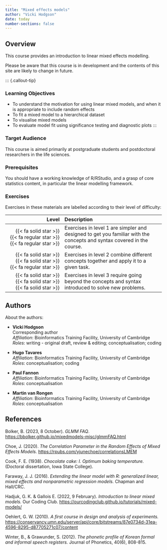 ```yaml
---
title: "Mixed effects models"
author: "Vicki Hodgson"
date: today
number-sections: false
---
```


## Overview 

This course provides an introduction to linear mixed effects modelling.

Please be aware that this course is in development and the contents of this site are likely to change in future.

::: {.callout-tip}
### Learning Objectives

- To understand the motivation for using linear mixed models, and when it is appropriate to include random effects
- To fit a mixed model to a hierarchical dataset
- To visualise mixed models
- To evaluate model fit using significance testing and diagnostic plots
:::

### Target Audience

This course is aimed primarily at postgraduate students and postdoctoral researchers in the life sciences.

### Prerequisites

You should have a working knowledge of R/RStudio, and a grasp of core statistics content, in particular the linear modelling framework.

### Exercises

Exercises in these materials are labelled according to their level of difficulty:

| Level | Description |
| ----: | :---------- |
| {{< fa solid star >}} {{< fa regular star >}} {{< fa regular star >}} | Exercises in level 1 are simpler and designed to get you familiar with the concepts and syntax covered in the course. |
| {{< fa solid star >}} {{< fa solid star >}} {{< fa regular star >}} | Exercises in level 2 combine different concepts together and apply it to a given task. |
| {{< fa solid star >}} {{< fa solid star >}} {{< fa solid star >}} | Exercises in level 3 require going beyond the concepts and syntax introduced to solve new problems. |

## Authors

About the authors:

- **Vicki Hodgson**
  <a href="https://orcid.org/0000-0001-5619-2118" target="_blank"><i class="fa-brands fa-orcid" style="color:#a6ce39"></i></a>
  <a href="https://github.com/Vicki-H" target="_blank"><i class="fa-brands fa-github" style="color:#4078c0"></i></a>
  <a href="mailto:vjh33[at]cam.ac.uk" target="_blank"><i class="fa fa-envelope" aria-hidden="true"></i></a> \
  Corresponding author \
  _Affiliation_: Bioinformatics Training Facility, University of Cambridge  
  _Roles_: writing - original draft, review & editing; conceptualisation; coding
  
- **Hugo Tavares**
  <a href="https://orcid.org/0000-0001-9373-2726" target="_blank"><i class="fa-brands fa-orcid" style="color:#a6ce39"></i></a> 
  <a href="https://github.com/tavareshugo" target="_blank"><i class="fa-brands fa-github" style="color:#4078c0"></i></a> \
  _Affiliation_: Bioinformatics Training Facility, University of Cambridge  
  _Roles_: conceptualisation; coding

- **Paul Fannon** \
  _Affiliation_: Bioinformatics Training Facility, University of Cambridge  
  _Roles_: conceptualisation

- **Martin van Rongen**
  <a href="https://orcid.org/0000-0002-1441-367X" target="_blank"><i class="fa-brands fa-orcid" style="color:#a6ce39"></i></a> 
  <a href="https://github.com/mvanrongen" target="_blank"><i class="fa-brands fa-github" style="color:#4078c0"></i></a> \
  _Affiliation_: Bioinformatics Training Facility, University of Cambridge  
  _Roles_: conceptualisation

## References

Bolker, B. (2023, 8 October). *GLMM FAQ*. https://bbolker.github.io/mixedmodels-misc/glmmFAQ.html

Choe, J. (2020). *The Correlation Parameter in the Random Effects of Mixed Effects Models.* https://rpubs.com/yjunechoe/correlationsLMEM 

Cook, F. E. (1938). *Chocolate cake: I. Optimum baking temperature.* (Doctoral dissertation, Iowa State College).

Faraway, J. J. (2016). *Extending the linear model with R: generalized linear, mixed effects and nonparametric regression models.* Chapman and Hall/CRC.

Hadjuk, G. K. & Gallois E. (2022, 9 February). *Introduction to linear mixed models.* Our Coding Club. https://ourcodingclub.github.io/tutorials/mixed-models/

Oehlert, G. W. (2010). *A first course in design and analysis of experiments.* https://conservancy.umn.edu/server/api/core/bitstreams/87e0734d-31ea-4596-8295-d87705271c07/content 

Winter, B., & Grawunder, S. (2012). *The phonetic profile of Korean formal and informal speech registers.* Journal of Phonetics, 40(6), 808-815.
